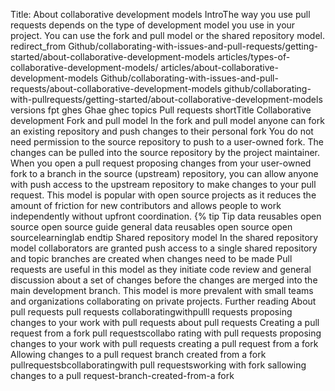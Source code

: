 Title: About collaborative development models
IntroThe way you use pull requests depends on the type of development model you use in your project. You can use the fork and pull model or the shared repository model.
redirect_from
Github/collaborating-with-issues-and-pull-requests/getting-started/about-collaborative-development-models
articles/types-of-collaborative-development-models/
articles/about-collaborative-development-models
Github/collaborating-with-issues-and-pull-requests/about-collaborative-development-models
github/collaborating-with-pullrequests/getting-started/about-collaborative-development-models
versions 
fpt
ghes
Ghae
ghec
topics 
Pull requests
shortTitle Collaborative development
Fork and pull model
In the fork and pull model anyone can fork an existing repository and push changes to their personal fork  You do not need permission to the source repository to push to a user-owned fork. The changes can be pulled into the source repository by the project maintainer. When you open a pull request proposing changes from your user-owned fork to a branch in the source (upstream) repository, you can allow anyone with push access to the upstream repository to make changes to your pull request.  This model is popular with open source projects as it reduces the amount of friction for new contributors and allows people to work independently without upfront coordination.
{% tip
Tip data reusables open source open source guide general data reusables open source open sourcelearninglab
endtip
Shared repository model
In the shared repository model collaborators are granted push access to a single shared repository and topic branches are created when changes need to be made Pull requests are useful in this model as they initiate code review and general discussion about a set of changes before the changes are merged into the main development branch. This model is more prevalent with small teams and organizations collaborating on private projects.
Further reading
About pull requests pull requests collaboratingwithpulll requests proposing changes to your work with pull requests about pull requests 
Creating a pull request from a fork pull requestscollabo rating with pull requests proposing changes to your work with pull requests creating a pull request from a fork
Allowing changes to a pull request branch created from a fork pullrequestsbcollaboratingwith pull requestsworking with fork sallowing changes to a pull request-branch-created-from-a fork
